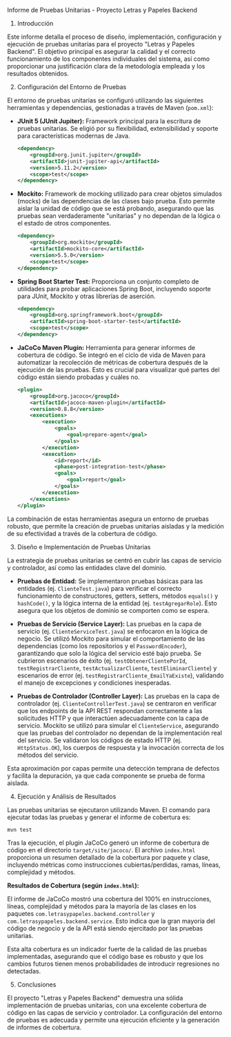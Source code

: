 Informe de Pruebas Unitarias - Proyecto Letras y Papeles Backend

1. Introducción

Este informe detalla el proceso de diseño, implementación, configuración y ejecución de pruebas unitarias para el proyecto "Letras y Papeles Backend". El objetivo principal es asegurar la calidad y el correcto funcionamiento de los componentes individuales del sistema, así como proporcionar una justificación clara de la metodología empleada y los resultados obtenidos.

2. Configuración del Entorno de Pruebas

El entorno de pruebas unitarias se configuró utilizando las siguientes herramientas y dependencias, gestionadas a través de Maven (`pom.xml`):

*   **JUnit 5 (JUnit Jupiter):** Framework principal para la escritura de pruebas unitarias. Se eligió por su flexibilidad, extensibilidad y soporte para características modernas de Java.
    ```xml
    <dependency>
        <groupId>org.junit.jupiter</groupId>
        <artifactId>junit-jupiter-api</artifactId>
        <version>5.11.2</version>
        <scope>test</scope>
    </dependency>
    ```
*   **Mockito:** Framework de mocking utilizado para crear objetos simulados (mocks) de las dependencias de las clases bajo prueba. Esto permite aislar la unidad de código que se está probando, asegurando que las pruebas sean verdaderamente "unitarias" y no dependan de la lógica o el estado de otros componentes.
    ```xml
    <dependency>
        <groupId>org.mockito</groupId>
        <artifactId>mockito-core</artifactId>
        <version>5.5.0</version>
        <scope>test</scope>
    </dependency>
    ```
*   **Spring Boot Starter Test:** Proporciona un conjunto completo de utilidades para probar aplicaciones Spring Boot, incluyendo soporte para JUnit, Mockito y otras librerías de aserción.
    ```xml
    <dependency>
        <groupId>org.springframework.boot</groupId>
        <artifactId>spring-boot-starter-test</artifactId>
        <scope>test</scope>
    </dependency>
    ```
*   **JaCoCo Maven Plugin:** Herramienta para generar informes de cobertura de código. Se integró en el ciclo de vida de Maven para automatizar la recolección de métricas de cobertura después de la ejecución de las pruebas. Esto es crucial para visualizar qué partes del código están siendo probadas y cuáles no.
    ```xml
    <plugin>
        <groupId>org.jacoco</groupId>
        <artifactId>jacoco-maven-plugin</artifactId>
        <version>0.8.8</version>
        <executions>
            <execution>
                <goals>
                    <goal>prepare-agent</goal>
                </goals>
            </execution>
            <execution>
                <id>report</id>
                <phase>post-integration-test</phase>
                <goals>
                    <goal>report</goal>
                </goals>
            </execution>
        </executions>
    </plugin>
    ```
La combinación de estas herramientas asegura un entorno de pruebas robusto, que permite la creación de pruebas unitarias aisladas y la medición de su efectividad a través de la cobertura de código.

3. Diseño e Implementación de Pruebas Unitarias

La estrategia de pruebas unitarias se centró en cubrir las capas de servicio y controlador, así como las entidades clave del dominio.

*   **Pruebas de Entidad:** Se implementaron pruebas básicas para las entidades (ej. `ClienteTest.java`) para verificar el correcto funcionamiento de constructores, getters, setters, métodos `equals()` y `hashCode()`, y la lógica interna de la entidad (ej. `testAgregarRole`). Esto asegura que los objetos de dominio se comporten como se espera.

*   **Pruebas de Servicio (Service Layer):** Las pruebas en la capa de servicio (ej. `ClienteServiceTest.java`) se enfocaron en la lógica de negocio. Se utilizó Mockito para simular el comportamiento de las dependencias (como los repositorios y el `PasswordEncoder`), garantizando que solo la lógica del servicio esté bajo prueba. Se cubrieron escenarios de éxito (ej. `testObtenerClientePorId`, `testRegistrarCliente`, `testActualizarCliente`, `testEliminarCliente`) y escenarios de error (ej. `testRegistrarCliente_EmailYaExiste`), validando el manejo de excepciones y condiciones inesperadas.

*   **Pruebas de Controlador (Controller Layer):** Las pruebas en la capa de controlador (ej. `ClienteControllerTest.java`) se centraron en verificar que los endpoints de la API REST respondan correctamente a las solicitudes HTTP y que interactúen adecuadamente con la capa de servicio. Mockito se utilizó para simular el `ClienteService`, asegurando que las pruebas del controlador no dependan de la implementación real del servicio. Se validaron los códigos de estado HTTP (ej. `HttpStatus.OK`), los cuerpos de respuesta y la invocación correcta de los métodos del servicio.

Esta aproximación por capas permite una detección temprana de defectos y facilita la depuración, ya que cada componente se prueba de forma aislada.

4. Ejecución y Análisis de Resultados

Las pruebas unitarias se ejecutaron utilizando Maven. El comando para ejecutar todas las pruebas y generar el informe de cobertura es:

```bash
mvn test
```

Tras la ejecución, el plugin JaCoCo generó un informe de cobertura de código en el directorio `target/site/jacoco/`. El archivo `index.html` proporciona un resumen detallado de la cobertura por paquete y clase, incluyendo métricas como instrucciones cubiertas/perdidas, ramas, líneas, complejidad y métodos.

**Resultados de Cobertura (según `index.html`):**

El informe de JaCoCo mostró una cobertura del 100% en instrucciones, líneas, complejidad y métodos para la mayoría de las clases en los paquetes `com.letrasypapeles.backend.controller` y `com.letrasypapeles.backend.service`. Esto indica que la gran mayoría del código de negocio y de la API está siendo ejercitado por las pruebas unitarias.

Esta alta cobertura es un indicador fuerte de la calidad de las pruebas implementadas, asegurando que el código base es robusto y que los cambios futuros tienen menos probabilidades de introducir regresiones no detectadas.

5. Conclusiones

El proyecto "Letras y Papeles Backend" demuestra una sólida implementación de pruebas unitarias, con una excelente cobertura de código en las capas de servicio y controlador. La configuración del entorno de pruebas es adecuada y permite una ejecución eficiente y la generación de informes de cobertura.
